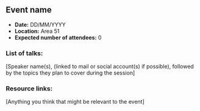## Event name

 - **Date:** DD/MM/YYYY
 - **Location:** Area 51
 - **Expected number of attendees:** 0

### List of talks:

[Speaker name(s), (linked to mail or social account(s) if possible), followed by the topics they plan to cover during the session]

### Resource links:

[Anything you think that might be relevant to the event]

